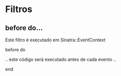 Filtros
=============

before do...
------------
Este filtro é executado em Sinatra::EventContext

  before do

.. este código será executado antes de cada evento ..

  end
